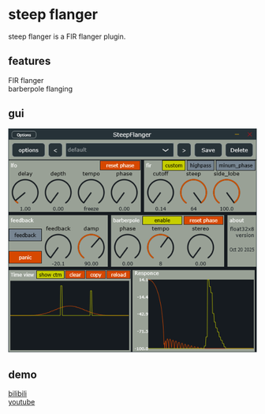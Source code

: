 # steep flanger

steep flanger is a FIR flanger plugin.

## features

FIR flanger  
barberpole flanging  

## gui
![GUI](gui.png)

## demo
[bilibili](https://www.bilibili.com/video/BV198npzXEPn)  
[youtube](https://www.youtube.com/watch?v=yQ357S2LP2w)  